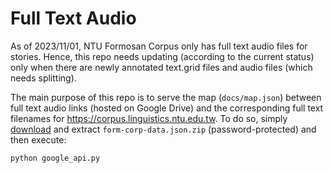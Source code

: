 Full Text Audio
===============

As of 2023/11/01, NTU Formosan Corpus only has full text audio files for stories. Hence, this repo needs updating (according to the current status) only when there are newly annotated text.grid files and audio files (which needs splitting).

The main purpose of this repo is to serve the map (`docs/map.json`) between full text audio links (hosted on Google Drive) and the corresponding full text filenames for  <https://corpus.linguistics.ntu.edu.tw>. To do so, simply [download](https://drive.google.com/file/d/1aMM_68YsbiwvQsxKEVwLqXGWDJOyWmvm/view?usp=sharing) and extract `form-corp-data.json.zip` (password-protected) and then execute:

```bash
python google_api.py
```
